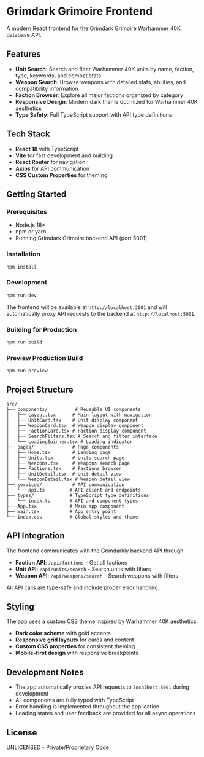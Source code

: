 # Grimdark Grimoire Frontend

A modern React frontend for the Grimdark Grimoire Warhammer 40K database API.

## Features

- **Unit Search**: Search and filter Warhammer 40K units by name, faction, type, keywords, and combat stats
- **Weapon Search**: Browse weapons with detailed stats, abilities, and compatibility information
- **Faction Browser**: Explore all major factions organized by category
- **Responsive Design**: Modern dark theme optimized for Warhammer 40K aesthetics
- **Type Safety**: Full TypeScript support with API type definitions

## Tech Stack

- **React 18** with TypeScript
- **Vite** for fast development and building
- **React Router** for navigation
- **Axios** for API communication
- **CSS Custom Properties** for theming

## Getting Started

### Prerequisites

- Node.js 18+ 
- npm or yarn
- Running Grimdark Grimoire backend API (port 5001)

### Installation

```bash
npm install
```

### Development

```bash
npm run dev
```

The frontend will be available at `http://localhost:3001` and will automatically proxy API requests to the backend at `http://localhost:5001`.

### Building for Production

```bash
npm run build
```

### Preview Production Build

```bash
npm run preview
```

## Project Structure

```
src/
├── components/          # Reusable UI components
│   ├── Layout.tsx      # Main layout with navigation
│   ├── UnitCard.tsx    # Unit display component
│   ├── WeaponCard.tsx  # Weapon display component
│   ├── FactionCard.tsx # Faction display component
│   ├── SearchFilters.tsx # Search and filter interface
│   └── LoadingSpinner.tsx # Loading indicator
├── pages/              # Page components
│   ├── Home.tsx        # Landing page
│   ├── Units.tsx       # Units search page
│   ├── Weapons.tsx     # Weapons search page
│   ├── Factions.tsx    # Factions browser
│   ├── UnitDetail.tsx  # Unit detail view
│   └── WeaponDetail.tsx # Weapon detail view
├── services/           # API communication
│   └── api.ts         # API client and endpoints
├── types/             # TypeScript type definitions
│   └── index.ts       # API and component types
├── App.tsx            # Main app component
├── main.tsx           # App entry point
└── index.css          # Global styles and theme
```

## API Integration

The frontend communicates with the Grimdarkly backend API through:

- **Faction API**: `/api/factions` - Get all factions
- **Unit API**: `/api/units/search` - Search units with filters
- **Weapon API**: `/api/weapons/search` - Search weapons with filters

All API calls are type-safe and include proper error handling.

## Styling

The app uses a custom CSS theme inspired by Warhammer 40K aesthetics:

- **Dark color scheme** with gold accents
- **Responsive grid layouts** for cards and content
- **Custom CSS properties** for consistent theming
- **Mobile-first design** with responsive breakpoints

## Development Notes

- The app automatically proxies API requests to `localhost:5001` during development
- All components are fully typed with TypeScript
- Error handling is implemented throughout the application
- Loading states and user feedback are provided for all async operations

## License

UNLICENSED - Private/Proprietary Code

